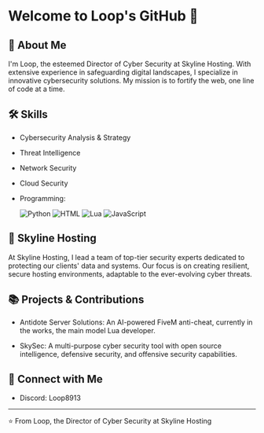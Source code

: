 # Welcome to Loop's GitHub 👋

## 🚀 About Me
I'm Loop, the esteemed Director of Cyber Security at Skyline Hosting. With extensive experience in safeguarding digital landscapes, I specialize in innovative cybersecurity solutions. My mission is to fortify the web, one line of code at a time.

## 🛠 Skills
- Cybersecurity Analysis & Strategy
- Threat Intelligence
- Network Security
- Cloud Security
- Programming:
  
  ![Python](https://img.shields.io/badge/Python-3776AB?style=for-the-badge&logo=python&logoColor=white)
  ![HTML](https://img.shields.io/badge/HTML-239120?style=for-the-badge&logo=html5&logoColor=white)
  ![Lua](https://img.shields.io/badge/Lua-2C2D72?style=for-the-badge&logo=lua&logoColor=white)
  ![JavaScript](https://img.shields.io/badge/JavaScript-F7DF1E?style=for-the-badge&logo=javascript&logoColor=black)

## 💼 Skyline Hosting
At Skyline Hosting, I lead a team of top-tier security experts dedicated to protecting our clients' data and systems. Our focus is on creating resilient, secure hosting environments, adaptable to the ever-evolving cyber threats.

## 📚 Projects & Contributions
- Antidote Server Solutions: An AI-powered FiveM anti-cheat, currently in the works, the main model Lua developer.

- SkySec: A multi-purpose cyber security tool with open source intelligence, defensive security, and offensive security capabilities.

## 🤝 Connect with Me
- Discord: Loop8913

---

⭐️ From Loop, the Director of Cyber Security at Skyline Hosting
